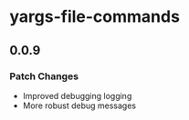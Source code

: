 # yargs-file-commands

## 0.0.9

### Patch Changes

- Improved debugging logging
- More robust debug messages

